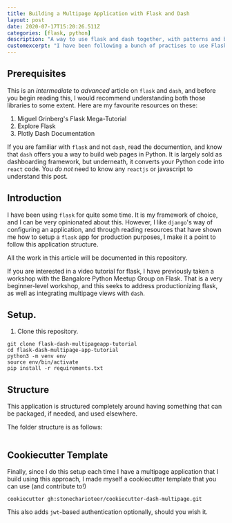 ```yaml
---
title: Building a Multipage Application with Flask and Dash
layout: post
date: 2020-07-17T15:20:26.511Z
categories: [flask, python]
description: "A way to use flask and dash together, with patterns and best practises."
customexcerpt: "I have been following a bunch of practises to use Flask and Dash together to build web applications, and I wanted to document them for others to understand and improve upon."
---
```



## Prerequisites

This is an *intermediate* to *advanced* article on `flask` and `dash`,
and before you begin reading this, I would recommend understanding both those libraries to some extent. Here are my favourite resources on these:

1. Miguel Grinberg's Flask Mega-Tutorial
2. Explore Flask
3. Plotly Dash Documentation

If you are familiar with `flask` and not `dash`, read the documention, and know that `dash` offers you a way to build web pages in Python. It is largely sold as dashboarding framework, but underneath, it converts your Python code into `react` code. You *do not* need to know any `reactjs` or javascript to understand this post.

## Introduction

I have been using `flask` for quite some time. It is my framework of choice, and I can be very opinionated about this. However, I like `django`'s way of configuring an application, and through reading resources that have shown me how to setup a `flask` app for production purposes, I make it a point to follow this application structure.

All the work in this article will be documented in this repository.

If you are interested in a video tutorial for flask, I have previously taken a workshop with the Bangalore Python Meetup Group on Flask. That is a very beginner-level workshop, and this seeks to address productionizing flask, as well as integrating multipage views with `dash`.


## Setup.

1. Clone this repository.

```
git clone flask-dash-multipageapp-tutorial
cd flask-dash-multipage-app-tutorial
python3 -m venv env
source env/bin/activate
pip install -r requirements.txt
```

## Structure

This application is structured completely around having something that
can be packaged, if needed, and used elsewhere.

The folder structure is as follows:
```
```

## Cookiecutter Template

Finally, since I do this setup each time I have a multipage application
that I build using this approach, I made myself a cookiecutter template that you can use (and contribute to!)

```
cookiecutter gh:stonecharioteer/cookiecutter-dash-multipage.git
```

This also adds `jwt`-based authentication optionally, should you wish it.


